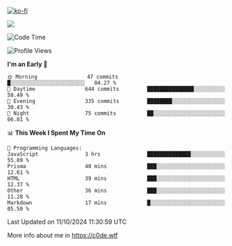 [![ko-fi](https://ko-fi.com/img/githubbutton_sm.svg)](https://ko-fi.com/Z8Z4Y2LKX)

<a href="https://wakatime.com"><img src="https://wakatime.com/share/@c0dezin/b7f18a7c-ab3a-40b8-8bc7-b1b7bf71f1d6.svg" /></a>

<!--START_SECTION:waka-->
![Code Time](http://img.shields.io/badge/Code%20Time-117%20hrs%204%20mins-blue)

![Profile Views](http://img.shields.io/badge/Profile%20Views-0-blue)

**I'm an Early 🐤** 

```text
🌞 Morning                47 commits          █░░░░░░░░░░░░░░░░░░░░░░░░   04.27 % 
🌆 Daytime                644 commits         ███████████████░░░░░░░░░░   58.49 % 
🌃 Evening                335 commits         ████████░░░░░░░░░░░░░░░░░   30.43 % 
🌙 Night                  75 commits          ██░░░░░░░░░░░░░░░░░░░░░░░   06.81 % 
```


📊 **This Week I Spent My Time On** 

```text
💬 Programming Languages: 
JavaScript               3 hrs               ██████████████░░░░░░░░░░░   55.89 % 
Prisma                   40 mins             ███░░░░░░░░░░░░░░░░░░░░░░   12.61 % 
HTML                     39 mins             ███░░░░░░░░░░░░░░░░░░░░░░   12.37 % 
Other                    36 mins             ███░░░░░░░░░░░░░░░░░░░░░░   11.28 % 
Markdown                 17 mins             █░░░░░░░░░░░░░░░░░░░░░░░░   05.50 % 
```


 Last Updated on 11/10/2024 11:30:59 UTC
<!--END_SECTION:waka-->

More info about me in https://c0de.wtf
